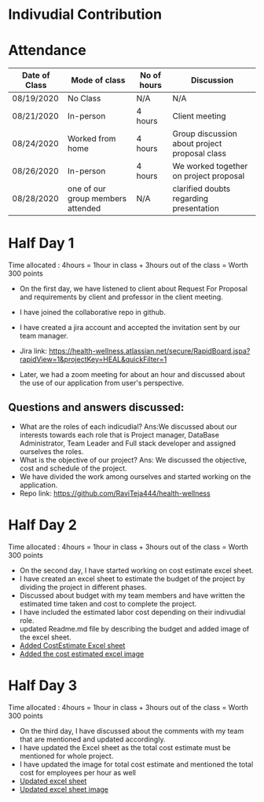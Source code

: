 # Indivudial Contribution
# Attendance

| Date of Class   | Mode of class | No of hours    | Discussion   | 
| --------------- | ------------- | -------------- | ------------ | 
| 08/19/2020      | No Class     |  N/A            | N/A             | 
| 08/21/2020      | In-person    | 4 hours         | Client meeting             | 
| 08/24/2020      | Worked from home | 4 hours     | Group discussion about project proposal class|
| 08/26/2020      | In-person   | 4 hours          | We worked together on project proposal          | 
| 08/28/2020      | one of our group members attended  | N/A        | clarified doubts regarding presentation      | 




# Half Day 1
Time allocated : 4hours = 1hour in class + 3hours out of the class = Worth 300 points

- On the first day, we have listened to client about Request For Proposal and requirements by client and professor in the client meeting.
- I have joined the collaborative repo in github.
- I have created a jira account and accepted the invitation sent by our team manager.

- Jira link: https://health-wellness.atlassian.net/secure/RapidBoard.jspa?rapidView=1&projectKey=HEAL&quickFilter=1

- Later, we had a zoom meeting for about an hour and discussed about the use of our application from user's perspective.
## Questions and answers discussed:
- What are the roles of each indicudial? Ans:We discussed about our interests towards each role that is Project manager, DataBase Administrator, Team Leader and Full stack developer and assigned ourselves the roles.
- What is the objective of our project? Ans: We discussed the objective, cost and schedule of the project.
- We have divided the work among ourselves and started working on the application.
- Repo link: https://github.com/RaviTeja444/health-wellness


# Half Day 2
Time allocated : 4hours = 1hour in class + 3hours out of the class = Worth 300 points

- On the second day, I have started working on cost estimate excel sheet.
- I have created an excel sheet to estimate the budget of the project by dividing the project in different phases.
- Discussed about budget with my team members and have written the estimated time taken and cost to complete the project. 
- I have included the estimated labor cost depending on their indivudial role.
- updated Readme.md file by describing the budget and added image of the excel sheet.
- [Added CostEstimate Excel sheet](https://github.com/RaviTeja444/health-wellness/commit/d516cc97f4f0a4d325b4cf264563c0c9f22c6b68)
- [Added the cost estimated excel image](https://github.com/RaviTeja444/health-wellness/commit/f7023b8c87daac02f7dd89e4d98b6fa63eeb75d9)

# Half Day 3
Time allocated : 4hours = 1hour in class + 3hours out of the class = Worth 300 points

- On the third day, I have discussed about the comments with my team that are mentioned and updated accordingly.
- I have updated the Excel sheet as the total cost estimate must be mentioned for whole project.
- I have updated the image for total cost estimate and mentioned the total cost for employees per hour as well
- [Updated excel sheet](https://github.com/RaviTeja444/health-wellness/commit/f23651031b2f32f299719fff1d787ede6e4942dd)
- [Updated excel sheet image](https://github.com/RaviTeja444/health-wellness/commit/62fa3296360ec276b77baec9c5057b2452b0a26c)




